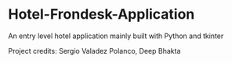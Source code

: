 # Hotel-Frondesk-Application

An entry level hotel application mainly built with Python and tkinter

Project credits: Sergio Valadez Polanco, Deep Bhakta
